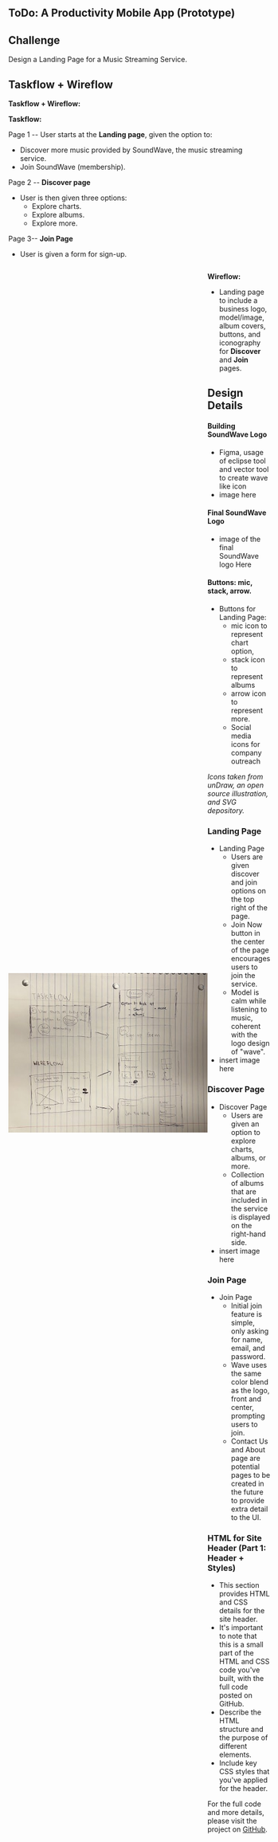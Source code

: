 ## ToDo: A Productivity Mobile App (Prototype)

## Challenge
Design a Landing Page for a Music Streaming Service.

## Taskflow + Wireflow

**Taskflow + Wireflow:**

**Taskflow:** 

Page 1 -- User starts at the **Landing page**, given the option to:
- Discover more music provided by SoundWave, the music streaming service.
- Join SoundWave (membership).

Page 2 -- **Discover page** 
- User is then given three options:
  - Explore charts.
  - Explore albums.
  - Explore more.

Page 3-- **Join Page**
- User is given a form for sign-up.
 <div style="display: flex; align-items: center;">
   <img src="https://github.com/hansieso/Portfolio/blob/924cdb8253b4d36038017a702b11c1bd86f8710b/Github%20Portfolio%20Pictures/taskflow1.jpg" alt="SoundWave Logo" width="400">
   <div>
     
**Wireflow:**
- Landing page to include a business logo, model/image, album covers, buttons, and iconography for **Discover** and **Join** pages.


## Design Details

#### Building SoundWave Logo
- Figma, usage of eclipse tool and vector tool to create wave like icon
- image here

#### Final SoundWave Logo
- image of the final SoundWave logo Here

#### Buttons: mic, stack, arrow.
- Buttons for Landing Page:
  - mic icon to represent chart option,
  - stack icon to represent albums
  - arrow icon to represent more. 
  - Social media icons for company outreach

*Icons taken from unDraw, an open source illustration, and SVG depository.*

### Landing Page

- Landing Page
  - Users are given discover and join options on the top right of the page.
  - Join Now button in the center of the page encourages users to join the service.
  - Model is calm while listening to music, coherent with the logo design of "wave".
- insert image here

### Discover Page
- Discover Page
  - Users are given an option to explore charts, albums, or more.
  - Collection of albums that are included in the service is displayed on the right-hand side.
- insert image here

### Join Page

- Join Page
  - Initial join feature is simple, only asking for name, email, and password.
  - Wave uses the same color blend as the logo, front and center, prompting users to join.
  - Contact Us and About page are potential pages to be created in the future to provide extra detail to the UI.

### HTML for Site Header (Part 1: Header + Styles)
- This section provides HTML and CSS details for the site header.
- It's important to note that this is a small part of the HTML and CSS code you've built, with the full code posted on GitHub.
- Describe the HTML structure and the purpose of different elements.
- Include key CSS styles that you've applied for the header.

For the full code and more details, please visit the project on [GitHub](URL-to-GitHub-project).
